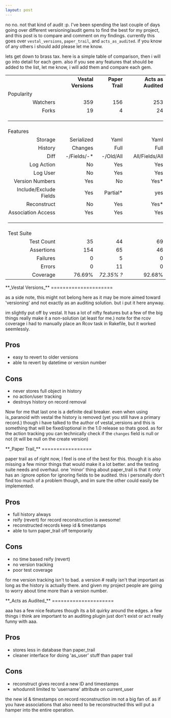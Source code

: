```yaml
---
layout: post
---
```

no no. not that kind of audit :p.  I've been spending the last couple of days
going over different versioning/audit gems to find the best for my project, and
this post is to compare and comment on my findings. currently this goes over
`vestal_versions`, `paper_trail`, and `acts_as_audited`. if you know of any
others i should add please let me know.

lets get down to brass tax. here is a simple table of comparison, then i will
go into detail for each gem. also if you see any features that should be added
to the list, let me know, i will add them and compare each gem.

<table style="width: 100%; text-align: right;">
  <tr style="text-align: right;">
    <td></td>
    <td><b>Vestal Versions</b></td>
    <td><b>Paper Trail</b></td>
    <td><b>Acts as Audited</b></td>
  </tr>
  <tr>
    <td style="text-align: left;">Popularity</td>
    <td colspan="3"></td>
  </tr>
  <tr>
    <td>Watchers</td>
    <td>359</td>
    <td>156</td>
    <td>253</td>
  </tr>
  <tr>
    <td>Forks</td>
    <td>19</td>
    <td>4</td>
    <td>24</td>
  </tr>
  <tr><td colspan="4"> <hr /> </td></tr>
  <tr>
    <td style="text-align: left;">Features</td>
    <td colspan="3"></td>
  </tr>
  <tr>
    <td>Storage</td>
    <td>Serialized</td>
    <td>Yaml</td>
    <td>Yaml</td>
  </tr>
  <tr>
    <td>History</td>
    <td>Changes</td>
    <td>Full</td>
    <td>Full</td>
  </tr>
  <tr>
    <td>Diff</td>
    <td>-/Fields/-*</td>
    <td>-/Old/All</td>
    <td>All/Fields/All</td>
  </tr>  
  <tr>
    <td>Log Action</td>
    <td>No</td>
    <td>Yes</td>
    <td>Yes</td>
  </tr>
  <tr>
    <td>Log User</td>
    <td>No</td>
    <td>Yes</td>
    <td>Yes</td>
  </tr>
  <tr>
    <td>Version Numbers</td>
    <td>Yes</td>
    <td>No</td>
    <td>Yes*</td>
  </tr>
  <tr>
    <td>Include/Exclude Fields</td>
    <td>Yes</td>
    <td>Partial*</td>
    <td>yes</td>
  </tr>
  <tr>
    <td>Reconstruct</td>
    <td>No</td>
    <td>Yes</td>
    <td>Yes*</td>
  </tr>
  <tr>
    <td>Association Access</td>
    <td>Yes</td>
    <td>Yes</td>
    <td>Yes</td>
  </tr>
  <tr><td colspan="4"> <hr /> </td></tr>
  <tr>
    <td style="text-align: left;">Test Suite</td>
    <td colspan="3"></td>
  </tr>
  <tr>
    <td>Test Count</td>
    <td>35</td>
    <td>44</td>
    <td>69</td>
  </tr>
  <tr>
    <td>Assertions</td>
    <td>154</td>
    <td>65</td>
    <td>46</td>
  </tr>
  <tr>
    <td>Failures</td>
    <td>0</td>
    <td>5</td>
    <td>0</td>
  </tr>
  <tr>
    <td>Errors</td>
    <td>0</td>
    <td>11</td>
    <td>0</td>
  </tr>
  <tr>
    <td>Coverage</td>
    <td>76.69%</td>
    <td><em>72.35% ?</em></td>
    <td>92.68%</td>
  </tr>
</table>

<p></p>
**_Vestal Versions_**
=====================

as a side note, this might not belong here as it may be more aimed toward 'versioning'
and not exactly as an auditing solution. but i put it here anyway.

im slightly put off by vestal. It has a lot of nifty features but a few of the
big things really make it a non-solution (at least for me.)  note for the rcov
coverage i had to manually place an Rcov task in Rakefile, but it worked seemlessly.

Pros
----
* easy to revert to older versions
* able to revert by datetime or version number

Cons
----
* never stores full object in history
* no action/user tracking
* destroys history on record removal

Now for me that last one is a definite deal breaker.  even when using is_paranoid with vestal the
history is removed (yet you still have a primary record.) though i have talked to the author of
vestal_versions and this is something that will be fixed/optional in the 1.0 release so thats good.
as for the action tracking you can technically check if the `changes` field is null or not (it will
be null on the create version)

<p></p>
**_Paper Trail_**
=================

paper trail as of right now, I feel is one of the best for this.  though it is also missing a few minor
things that would make it a lot better. and the testing suite needs and overhaul.  one 'minor' thing
about paper_trail is that it only has an :ignore option for ignoring fields to be audited.  this i
personally don't find too much of a problem though, and im sure the other could easily be implemented.

Pros
----
* full history always
* reify (revert) for record reconstruction is awesome!
* reconstructed records keep id & timestamps
* able to turn paper_trail off temporarily

Cons
----
* no time based reify (revert)
* no version tracking
* poor test coverage

for me version tracking isn't to bad.  a version # really isn't that important as long as the history
is actually there. and given my project people are going to worry about time more than a version number.

<p></p>
**_Acts as Audited_**
=====================

aaa has a few nice features though its a bit quirky around the edges.  a few things i think are important
to an auditing plugin just don't exist or act really funny with aaa.

Pros
----
* stores less in database than paper_trail
* cleaner interface for doing 'as_user' stuff than paper trail

Cons
----
* reconstruct gives record a new ID and timestamps
* whodunnit limited to 'username' attribute on current_user

the new id & timestamps on record reconstruction im not a big fan of. as if you have associations that
also need to be reconstructed this will put a hamper into the entire operation.
